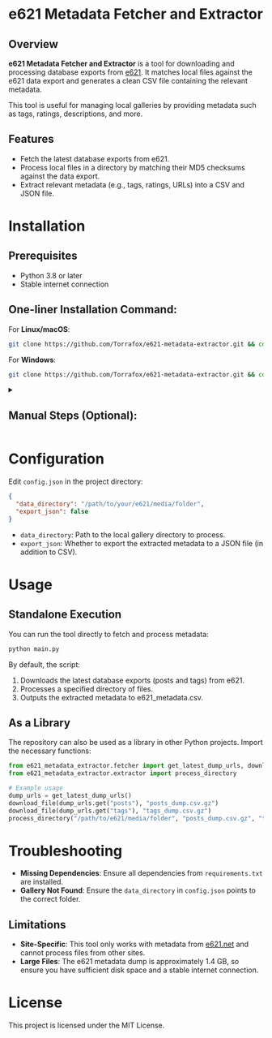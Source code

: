 # e621 Metadata Fetcher and Extractor

## Overview

**e621 Metadata Fetcher and Extractor** is a tool for downloading and processing database exports from [e621](https://e621.net). It matches local files against the e621 data export and generates a clean CSV file containing the relevant metadata.

This tool is useful for managing local galleries by providing metadata such as tags, ratings, descriptions, and more.


## Features

- Fetch the latest database exports from e621.
- Process local files in a directory by matching their MD5 checksums against the data export.
- Extract relevant metadata (e.g., tags, ratings, URLs) into a CSV and JSON file.


# Installation

## Prerequisites

- Python 3.8 or later
- Stable internet connection

## One-liner Installation Command:

For **Linux/macOS**:
```bash
git clone https://github.com/Torrafox/e621-metadata-extractor.git && cd e621-metadata-extractor && python -m venv venv && source venv/bin/activate && pip install -r requirements.txt
```

For **Windows**:
```bash
git clone https://github.com/Torrafox/e621-metadata-extractor.git && cd e621-metadata-extractor && python -m venv venv && venv\Scripts\activate && pip install -r requirements.txt
```

<details>

<summary>

## Manual Steps (Optional):

</summary>

1. **Clone the Repository**:
   ```bash
   git clone https://github.com/Torrafox/e621-metadata-extractor.git
   cd e621-metadata-extractor
   ```

2. **Set Up Virtual Environment**:
   ```bash
   python -m venv venv
   ```

3. **Activate the Virtual Environment**:
   - For **Linux/macOS**:
     ```bash
     source venv/bin/activate
     ```
   - For **Windows**:
     ```bash
     venv\Scripts\activate
     ```

4. **Install Dependencies**:
   ```bash
   pip install -r requirements.txt
   ```

</details>

# Configuration
   Edit `config.json` in the project directory:
   ```json
   {
     "data_directory": "/path/to/your/e621/media/folder",
     "export_json": false
   }
   ```
   - `data_directory`: Path to the local gallery directory to process.
   - `export_json`: Whether to export the extracted metadata to a JSON file (in addition to CSV).


# Usage

## Standalone Execution

You can run the tool directly to fetch and process metadata:

```bash
python main.py
```

By default, the script:

1. Downloads the latest database exports (posts and tags) from e621.
2. Processes a specified directory of files.
3. Outputs the extracted metadata to e621_metadata.csv.

## As a Library

The repository can also be used as a library in other Python projects. Import the necessary functions:

```python
from e621_metadata_extractor.fetcher import get_latest_dump_urls, download_file
from e621_metadata_extractor.extractor import process_directory

# Example usage
dump_urls = get_latest_dump_urls()
download_file(dump_urls.get("posts"), "posts_dump.csv.gz")
download_file(dump_urls.get("tags"), "tags_dump.csv.gz")
process_directory("/path/to/e621/media/folder", "posts_dump.csv.gz", "tags_dump.csv.gz", "output.csv")
```


# Troubleshooting

- **Missing Dependencies**: Ensure all dependencies from `requirements.txt` are installed.
- **Gallery Not Found**: Ensure the `data_directory` in `config.json` points to the correct folder.


## Limitations

- **Site-Specific**: This tool only works with metadata from [e621.net](https://e621.net) and cannot process files from other sites.
- **Large Files**: The e621 metadata dump is approximately 1.4 GB, so ensure you have sufficient disk space and a stable internet connection.


# License

This project is licensed under the MIT License.
